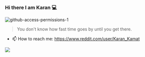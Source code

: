 ### Hi there I am Karan 💻

![github-access-permissions-1](https://user-images.githubusercontent.com/39092070/88887692-87798880-d25a-11ea-83a7-78e15b9ed092.png)

> You don't know how fast time goes by until you get there.

- 📫 How to reach me: https://www.reddit.com/user/Karan_Kamat  

<img src="https://github-readme-stats.vercel.app/api?username=KaranKamat0506&&show_icons=true&title_color=ffffff&icon_color=bb2acf&text_color=daf7dc&bg_color=151515">



